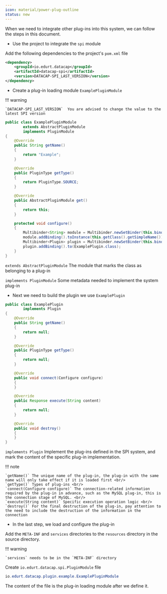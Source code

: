 ```yaml
---
icon: material/power-plug-outline
status: new
---
```


When we need to integrate other plug-ins into this system, we can follow the steps in this document.

- Use the project to integrate the `spi` module

Add the following dependencies to the project's `pom.xml` file

```xml
<dependency>
    <groupId>io.edurt.datacap</groupId>
    <artifactId>datacap-spi</artifactId>
    <version>DATACAP-SPI_LAST_VERSION</version>
</dependency>
```

- Create a plug-in loading module `ExamplePluginModule`

!!! warning

    `DATACAP-SPI_LAST_VERSION`  You are advised to change the value to the latest SPI version

```java
public class ExamplePluginModule
        extends AbstractPluginModule
        implements PluginModule
{
    @Override
    public String getName()
    {
        return "Example";
    }

    @Override
    public PluginType getType()
    {
        return PluginType.SOURCE;
    }

    @Override
    public AbstractPluginModule get()
    {
        return this;
    }

    protected void configure()
    {
        Multibinder<String> module = Multibinder.newSetBinder(this.binder(), String.class);
        module.addBinding().toInstance(this.getClass().getSimpleName());
        Multibinder<Plugin> plugin = Multibinder.newSetBinder(this.binder(), Plugin.class);
        plugin.addBinding().to(ExamplePlugin.class);
    }
}
```

`extends AbstractPluginModule` The module that marks the class as belonging to a plug-in

`implements PluginModule` Some metadata needed to implement the system plug-in

- Next we need to build the plugin we use `ExamplePlugin`

```java
public class ExamplePlugin
        implements Plugin
{
    @Override
    public String getName()
    {
        return null;
    }

    @Override
    public PluginType getType()
    {
        return null;
    }

    @Override
    public void connect(Configure configure)
    {
    }

    @Override
    public Response execute(String content)
    {
        return null;
    }

    @Override
    public void destroy()
    {
    }
}
```

`implements Plugin` Implement the plug-ins defined in the SPI system, and mark the content of the specific plug-in implementation.

!!! note

    `getName()` The unique name of the plug-in, the plug-in with the same name will only take effect if it is loaded first <br/>
    `getType()` Types of plug-ins <br/>
    `connect(Configure configure)` The connection-related information required by the plug-in in advance, such as the MySQL plug-in, this is the connection stage of MySQL. <br/>
    `execute(String content)` Specific execution operation logic <br/>
    `destroy()` For the final destruction of the plug-in, pay attention to the need to include the destruction of the information in the connection
    
- In the last step, we load and configure the plug-in

Add the `META-INF` and `services` directories to the `resources` directory in the source directory.

!!! warning

    `services` needs to be in the `META-INF` directory

Create `io.edurt.datacap.spi.PluginModule` file

```java
io.edurt.datacap.plugin.example.ExamplePluginModule
```

The content of the file is the plug-in loading module after we define it.
